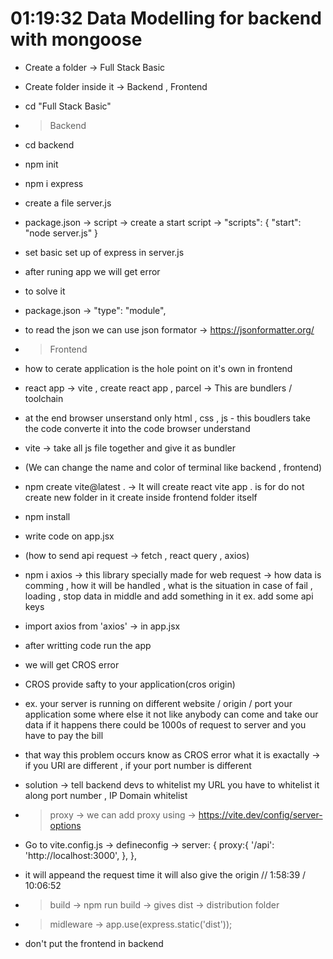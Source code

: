 # 01:19:32 Data Modelling for backend with mongoose
- Create a folder -> Full Stack Basic
- Create folder inside it -> Backend , Frontend
- cd "Full Stack Basic"

- > Backend
- cd backend
- npm init
- npm i express
- create a file server.js
- package.json -> script -> create a start script ->
"scripts": {
    "start": "node server.js"
  }
- set basic set up of express in server.js 
- after runing app we will get error
- to solve it
- package.json -> "type": "module",
- to read the json we can use json formator -> https://jsonformatter.org/

- > Frontend 
- how to cerate application is the hole point on it's own in frontend
- react app -> vite , create react app , parcel -> This are bundlers / toolchain 
- at the end browser unserstand only html , css , js - this boudlers take the code converte it into the code browser understand
- vite -> take all js file together and give it as bundler

- (We can change the name and color of terminal like backend , frontend)

-  npm create vite@latest . -> It will create react vite app . is for do not create new folder in it create inside frontend folder itself
- npm install
- write code on app.jsx

- (how to send api request -> fetch , react query , axios)

- npm i axios -> this library specially made for web request ->  how data is comming , how it will be handled , what is  the situation in case of fail , loading , stop data in middle and add something in it ex. add some api keys
- import axios from 'axios' -> in app.jsx
- after writting code run the app

- we will get CROS error 
- CROS provide safty to your application(cros origin)
- ex. your server is running on different website / origin / port your application some where else it not like anybody can come and take our data if it happens there could be 1000s of request to server and you have to pay the bill 
- that way this problem occurs know as CROS error what it is exactally -> if you URl are different , if your port number is different
- solution -> tell backend devs to whitelist my URL you have to whitelist it along port number , IP Domain whitelist

- > proxy -> we can add proxy using -> https://vite.dev/config/server-options
- Go to vite.config.js -> defineconfig -> 
server: {
    proxy:{
      '/api': 'http://localhost:3000',
    },
  },
- it will appeand the request time it will also give the origin // 1:58:39 / 10:06:52

- > build -> npm run build -> gives dist -> distribution folder 

- > midleware -> app.use(express.static('dist'));
- don't put the frontend in backend 